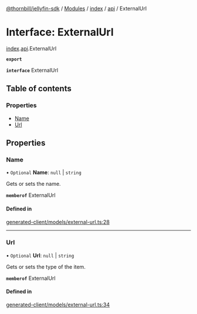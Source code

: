 [@thornbill/jellyfin-sdk](../README.md) / [Modules](../modules.md) / [index](../modules/index.md) / [api](../modules/index.api.md) / ExternalUrl

# Interface: ExternalUrl

[index](../modules/index.md).[api](../modules/index.api.md).ExternalUrl

**`export`**

**`interface`** ExternalUrl

## Table of contents

### Properties

- [Name](index.api.ExternalUrl.md#name)
- [Url](index.api.ExternalUrl.md#url)

## Properties

### Name

• `Optional` **Name**: ``null`` \| `string`

Gets or sets the name.

**`memberof`** ExternalUrl

#### Defined in

[generated-client/models/external-url.ts:28](https://github.com/thornbill/jellyfin-sdk-typescript/blob/eb13db7/src/generated-client/models/external-url.ts#L28)

___

### Url

• `Optional` **Url**: ``null`` \| `string`

Gets or sets the type of the item.

**`memberof`** ExternalUrl

#### Defined in

[generated-client/models/external-url.ts:34](https://github.com/thornbill/jellyfin-sdk-typescript/blob/eb13db7/src/generated-client/models/external-url.ts#L34)
